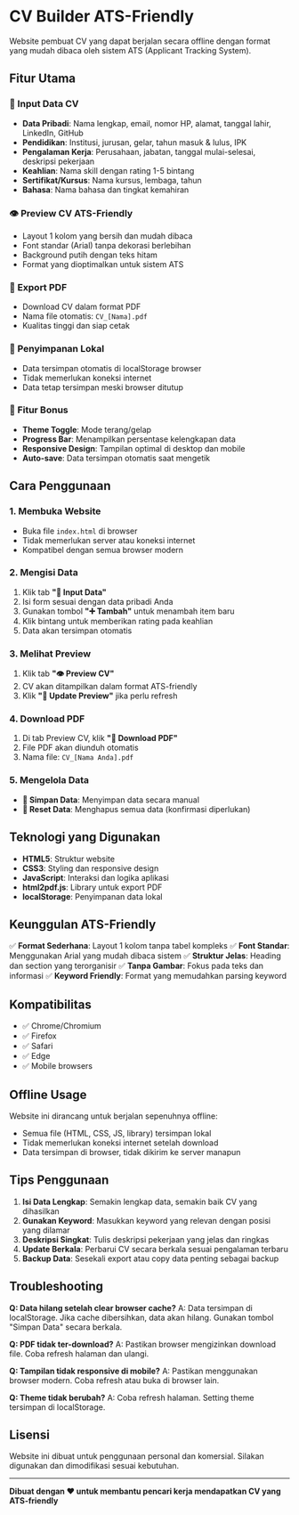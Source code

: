 # CV Builder ATS-Friendly

Website pembuat CV yang dapat berjalan secara offline dengan format yang mudah dibaca oleh sistem ATS (Applicant Tracking System).

## Fitur Utama

### 📝 Input Data CV
- **Data Pribadi**: Nama lengkap, email, nomor HP, alamat, tanggal lahir, LinkedIn, GitHub
- **Pendidikan**: Institusi, jurusan, gelar, tahun masuk & lulus, IPK
- **Pengalaman Kerja**: Perusahaan, jabatan, tanggal mulai-selesai, deskripsi pekerjaan
- **Keahlian**: Nama skill dengan rating 1-5 bintang
- **Sertifikat/Kursus**: Nama kursus, lembaga, tahun
- **Bahasa**: Nama bahasa dan tingkat kemahiran

### 👁️ Preview CV ATS-Friendly
- Layout 1 kolom yang bersih dan mudah dibaca
- Font standar (Arial) tanpa dekorasi berlebihan
- Background putih dengan teks hitam
- Format yang dioptimalkan untuk sistem ATS

### 📄 Export PDF
- Download CV dalam format PDF
- Nama file otomatis: `CV_[Nama].pdf`
- Kualitas tinggi dan siap cetak

### 💾 Penyimpanan Lokal
- Data tersimpan otomatis di localStorage browser
- Tidak memerlukan koneksi internet
- Data tetap tersimpan meski browser ditutup

### 🎨 Fitur Bonus
- **Theme Toggle**: Mode terang/gelap
- **Progress Bar**: Menampilkan persentase kelengkapan data
- **Responsive Design**: Tampilan optimal di desktop dan mobile
- **Auto-save**: Data tersimpan otomatis saat mengetik

## Cara Penggunaan

### 1. Membuka Website
- Buka file `index.html` di browser
- Tidak memerlukan server atau koneksi internet
- Kompatibel dengan semua browser modern

### 2. Mengisi Data
1. Klik tab **"📝 Input Data"**
2. Isi form sesuai dengan data pribadi Anda
3. Gunakan tombol **"➕ Tambah"** untuk menambah item baru
4. Klik bintang untuk memberikan rating pada keahlian
5. Data akan tersimpan otomatis

### 3. Melihat Preview
1. Klik tab **"👁️ Preview CV"**
2. CV akan ditampilkan dalam format ATS-friendly
3. Klik **"🔄 Update Preview"** jika perlu refresh

### 4. Download PDF
1. Di tab Preview CV, klik **"📄 Download PDF"**
2. File PDF akan diunduh otomatis
3. Nama file: `CV_[Nama Anda].pdf`

### 5. Mengelola Data
- **💾 Simpan Data**: Menyimpan data secara manual
- **🔄 Reset Data**: Menghapus semua data (konfirmasi diperlukan)

## Teknologi yang Digunakan

- **HTML5**: Struktur website
- **CSS3**: Styling dan responsive design
- **JavaScript**: Interaksi dan logika aplikasi
- **html2pdf.js**: Library untuk export PDF
- **localStorage**: Penyimpanan data lokal

## Keunggulan ATS-Friendly

✅ **Format Sederhana**: Layout 1 kolom tanpa tabel kompleks
✅ **Font Standar**: Menggunakan Arial yang mudah dibaca sistem
✅ **Struktur Jelas**: Heading dan section yang terorganisir
✅ **Tanpa Gambar**: Fokus pada teks dan informasi
✅ **Keyword Friendly**: Format yang memudahkan parsing keyword

## Kompatibilitas

- ✅ Chrome/Chromium
- ✅ Firefox
- ✅ Safari
- ✅ Edge
- ✅ Mobile browsers

## Offline Usage

Website ini dirancang untuk berjalan sepenuhnya offline:
- Semua file (HTML, CSS, JS, library) tersimpan lokal
- Tidak memerlukan koneksi internet setelah download
- Data tersimpan di browser, tidak dikirim ke server manapun

## Tips Penggunaan

1. **Isi Data Lengkap**: Semakin lengkap data, semakin baik CV yang dihasilkan
2. **Gunakan Keyword**: Masukkan keyword yang relevan dengan posisi yang dilamar
3. **Deskripsi Singkat**: Tulis deskripsi pekerjaan yang jelas dan ringkas
4. **Update Berkala**: Perbarui CV secara berkala sesuai pengalaman terbaru
5. **Backup Data**: Sesekali export atau copy data penting sebagai backup

## Troubleshooting

**Q: Data hilang setelah clear browser cache?**
A: Data tersimpan di localStorage. Jika cache dibersihkan, data akan hilang. Gunakan tombol "Simpan Data" secara berkala.

**Q: PDF tidak ter-download?**
A: Pastikan browser mengizinkan download file. Coba refresh halaman dan ulangi.

**Q: Tampilan tidak responsive di mobile?**
A: Pastikan menggunakan browser modern. Coba refresh atau buka di browser lain.

**Q: Theme tidak berubah?**
A: Coba refresh halaman. Setting theme tersimpan di localStorage.

## Lisensi

Website ini dibuat untuk penggunaan personal dan komersial. Silakan digunakan dan dimodifikasi sesuai kebutuhan.

---

**Dibuat dengan ❤️ untuk membantu pencari kerja mendapatkan CV yang ATS-friendly**


